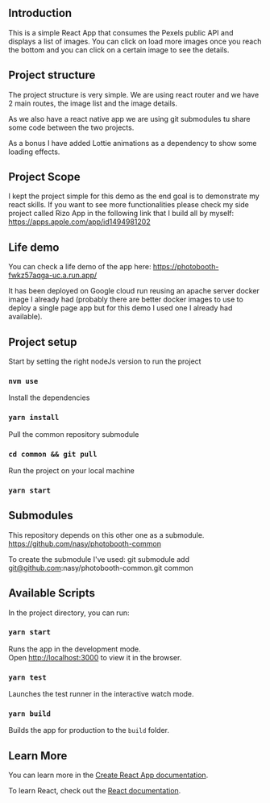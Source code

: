 ## Introduction

This is a simple React App that consumes the Pexels public API and displays a list of images.
You can click on load more images once you reach the bottom and you can click on a certain image to see the details.

## Project structure
The project structure is very simple. We are using react router and we have 2 main routes, the image list and the image details.

As we also have a react native app we are using git submodules tu share some code between the two projects.

As a bonus I have added Lottie animations as a dependency to show some loading effects.

## Project Scope

I kept the project simple for this demo as the end goal is to demonstrate my react skills.
If you want to see more functionalities please check my side project called Rizo App in the following link that I build all by myself:
https://apps.apple.com/app/id1494981202

## Life demo

You can check a life demo of the app here:
https://photobooth-fwkz57aqga-uc.a.run.app/

It has been deployed on Google cloud run reusing an apache server docker image I already had (probably there are better docker images to use to deploy a single page app but for this demo I used one I already had available).

## Project setup

Start by setting the right nodeJs version to run the project
### `nvm use`

Install the dependencies
### `yarn install`

Pull the common repository submodule
### `cd common && git pull`

Run the project on your local machine
### `yarn start`

## Submodules

This repository depends on this other one as a submodule.
https://github.com/nasy/photobooth-common

To create the submodule I've used:
git submodule add git@github.com:nasy/photobooth-common.git common

## Available Scripts

In the project directory, you can run:

### `yarn start`

Runs the app in the development mode.\
Open [http://localhost:3000](http://localhost:3000) to view it in the browser.

### `yarn test`

Launches the test runner in the interactive watch mode.

### `yarn build`

Builds the app for production to the `build` folder.

## Learn More

You can learn more in the [Create React App documentation](https://facebook.github.io/create-react-app/docs/getting-started).

To learn React, check out the [React documentation](https://reactjs.org/).



